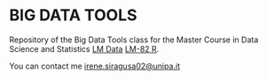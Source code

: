 # BIG DATA TOOLS
Repository of the Big Data Tools class for the Master Course in Data Science and Statistics [LM Data](https://www.unipa.it/dipartimenti/seas/cds/statisticaedatascience2316) [LM-82 R](https://www.unipa.it/dipartimenti/seas/cds/statisticaedatascience2315).

You can contact me irene.siragusa02@unipa.it
